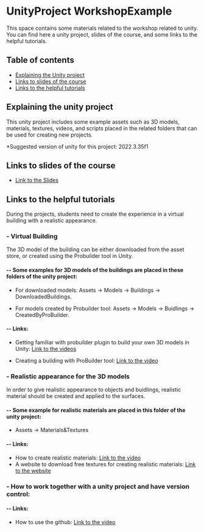 # UnityProject WorkshopExample
This space contains some materials related to the workshop related to unity. You can find here a unity project, slides of the course, and some links to the helpful tutorials. 

## Table of contents
* [Explaining the Unity project](#Explanation)
* [Links to slides of the course](#slides)
* [Links to the helpful tutorials](#Tutorials)

## Explaining the unity project

This unity project includes some example assets such as 3D models, materials, textures, videos, and scripts placed in the related folders that can be used for creating new projects. 

*Suggested version of unity for this project: 2022.3.35f1


## Links to slides of the course
* [Link to the Slides](https://liveunibo-my.sharepoint.com/:p:/r/personal/shirin_hajahmadi_studio_unibo_it/_layouts/15/Doc.aspx?sourcedoc=%7BA0340C2D-15C2-41AC-9236-34BD5CAF6CE1%7D&file=WorkshopSlides.pptx&action=edit&mobileredirect=true&wdsle=0&wdOrigin=OUTLOOK-METAOS.FILEBROWSER.FILES-HOME)


	
## Links to the helpful tutorials
During the projects, students need to create the experience in a virtual building with a realistic appearance.


### - Virtual Building

The 3D model of the building can be either downloaded from the asset store, or created using the Probuilder tool in Unity. 

#### -- Some examples for 3D models of the buildings are placed in these folders of the unity project: 

* For downloaded models: Assets -> Models -> Buildings -> DownloadedBuildings. 

* For models created by Probuilder tool: Assets -> Models -> Buidlings -> CreatedByProBuilder.


#### -- Links:

* Getting familiar with probuilder plugin to build your own 3D models in Unity: [Link to the videos](https://www.youtube.com/watch?v=MQ5GZq6vj5M&list=PLVpxoFqeUjC8WPHfE2eupQLlUoHrqeK6l&ab_channel=IndieGameHustle)

* Creating a building with ProBuilder tool: [Link to the video](https://www.youtube.com/watch?v=LDbwQ9ngExU&ab_channel=IndieGameHustle)

### - Realistic appearance for the 3D models

In order to give realistic appearance to objects and buidlings, realistic material should be created and applied to the surfaces.

#### -- Some example for realistic materials are placed in this folder of the unity project: 
* Assets -> Materials&Textures

#### -- Links: 
* How to create realistic materials: [Link to the video](https://www.youtube.com/watch?v=aiTl7B2xTmA)
* A website to download free textures for creating realistic materials: [Link to the website](https://polyhaven.com/)

### - How to work together with a unity project and have version control:
#### -- Links:
* How to use the github: [Link to the video](https://www.youtube.com/watch?v=qpXxcvS-g3g)
